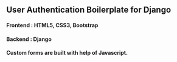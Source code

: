 ## User Authentication Boilerplate for Django
#### Frontend :  HTML5, CSS3, Bootstrap
#### Backend :  Django
#### Custom forms are built with help of Javascript.
